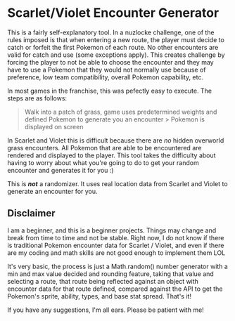 # Scarlet/Violet Encounter Generator
This is a fairly self-explanatory tool. In a nuzlocke challenge, one of the rules imposed is that when entering a new route, the player must decide to catch or forfeit the first Pokemon of each route. No other encounters are valid for catch and use (some exceptions apply). This creates challenge by forcing the player to not be able to choose the encounter and they may have to use a Pokemon that they would not normally use because of preference, low team compatibility, overall Pokemon capability, etc. 

In most games in the franchise, this was pefectly easy to execute. The steps are as follows:

>  Walk into a patch of grass, game uses predetermined weights and
> defined Pokemon to generate you an encounter > Pokemon is displayed on
> screen

In Scarlet and Violet this is difficult because there are *no* hidden overworld grass encounters. All Pokemon that are able to be encountered are rendered and displayed to the player. This tool takes the difficulty about having to worry about what you're going to do to get your random encounter and generates it for you :) 

This is ***not*** a randomizer. It uses real location data from Scarlet and Violet to generate an encounter for you. 

## Disclaimer
I am a beginner, and this is a beginner projects. Things may change and break from time to time and not be stable. Right now, I do not know if there is traditional Pokemon encounter data for Scarlet / Violet, and even if there are my coding and math skills are not good enough to implement them LOL 

It's very basic, the process is just a Math.random() number generator with a min and max value decided and rounding feature, taking that value and selecting a route, that route being reflected against an object with encounter data for that route defined, compared against the API to get the Pokemon's sprite, ability, types, and base stat spread. That's it! 

If you have any suggestions, I'm all ears. Please be patient with me!

